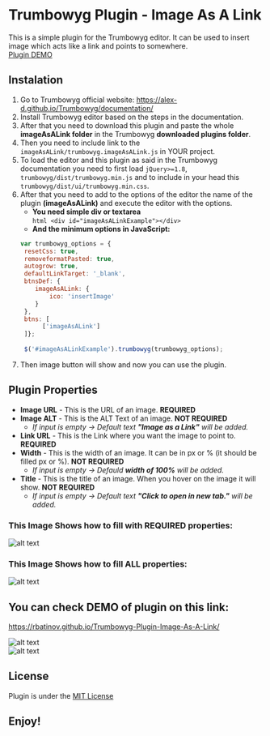 # Trumbowyg Plugin - Image As A Link
This is a simple plugin for the Trumbowyg editor. It can be used to insert image which acts like a link and points to somewhere.  
[Plugin DEMO](https://rbatinov.github.io/Trumbowyg-Plugin-Image-As-A-Link/)

## Instalation
1. Go to Trumbowyg official website: https://alex-d.github.io/Trumbowyg/documentation/
2. Install Trumbowyg editor based on the steps in the documentation. 
3. After that you need to download this plugin and paste the whole **imageAsALink folder** in the Trumbowyg **downloaded plugins folder**.
4. Then you need to include link to the `imageAsALink/trumbowyg.imageAsALink.js` in YOUR project.
5. To load the editor and this plugin as said in the Trumbowyg documentation you need to first load `jQuery>=1.8`, `trumbowyg/dist/trumbowyg.min.js` and to include in your head this `trumbowyg/dist/ui/trumbowyg.min.css`.
6. After that you need to add to the options of the editor the name of the plugin **(imageAsALink)** and execute the editor with the options.
   - **You need simple div or textarea**  
   ```html <div id="imageAsALinkExample"></div>```
   - **And the minimum options in JavaScript:**  
    ```js 
    var trumbowyg_options = {
     resetCss: true,
     removeformatPasted: true,
     autogrow: true,
     defaultLinkTarget: '_blank',
     btnsDef: {
        imageAsALink: {
            ico: 'insertImage'
        }
     },
     btns: [
          ['imageAsALink']
     ]}; 
     
     $('#imageAsALinkExample').trumbowyg(trumbowyg_options);
7. Then image button will show and now you can use the plugin.


## Plugin Properties
- **Image URL** - This is the URL of an image. **REQUIRED**
- **Image ALT** - This is the ALT Text of an image. **NOT REQUIRED**
  - *If input is empty -> Default text **"Image as a Link"** will be added.*
- **Link URL** - This is the Link where you want the image to point to. **REQUIRED**
- **Width** - This is the width of an image. It can be in px or % (it should be filled px or %). **NOT REQUIRED**
  - *If input is empty -> Defauld **width of 100%** will be added.*
- **Title** - This is the title of an image. When you hover on the image it will show. **NOT REQUIRED**
  - *If input is empty -> Default text **"Click to open in new tab."** will be added.*

### This Image Shows how to fill with **REQUIRED** properties:
![alt text](https://rbatinov.github.io/Trumbowyg-Plugin-Image-As-A-Link/img/image-as-a-link-required-options.png)

### This Image Shows how to fill **ALL** properties:
![alt text](https://rbatinov.github.io/Trumbowyg-Plugin-Image-As-A-Link/img/image-as-a-link-all-options.png)    

## You can check DEMO of plugin on this link:
https://rbatinov.github.io/Trumbowyg-Plugin-Image-As-A-Link/  
  
  
![alt text](https://rbatinov.github.io/Trumbowyg-Plugin-Image-As-A-Link/img/index-page.png)    
![alt text](https://rbatinov.github.io/Trumbowyg-Plugin-Image-As-A-Link/img/index-page-1.png)    

## License
Plugin is under the [MIT License](https://github.com/rbatinov/Trumbowyg-Plugin-Image-As-A-Link/blob/main/LICENSE)  

## Enjoy!
